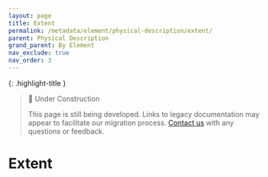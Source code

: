 ```yaml
---
layout: page
title: Extent
permalink: /metadata/element/physical-description/extent/
parent: Physical Description
grand_parent: By Element
nav_exclude: true
nav_order: 3
---
```


{: .highlight-title }
> 🚧 Under Construction
>
> This page is still being developed. Links to legacy documentation may appear to facilitate our migration process. [Contact us](/metadata-documentation/contact/) with any questions or feedback.

# Extent
